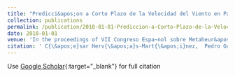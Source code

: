 ```yaml
---
title: "Predicci&apos;on a Corto Plazo de la Velocidad del Viento en Parques E&apos;olicos Mediante Redes Evolutivas de Unidades Producto"
collection: publications
permalink: /publication/2010-01-01-Prediccion-a-Corto-Plazo-de-la-Velocidad-del-Viento-en-Parques-Eolicos-Mediante-Redes-Evolutivas-de-Unidades-Producto
date: 2010-01-01
venue: 'In the proceedings of VII Congreso Espa~nol sobre Metaheur&apos;isticas and Algoritmos Evolutivos y Bioinspirados (MAEB2010)'
citation: ' C{\&apos;e}sar Herv{\&apos;a}s-Mart{\&apos;i}nez,  Pedro Guti{\&apos;e}rrez,  Sancho Salcedo-Sanz,  E. Garc{\&apos;i}a,  A. Figueras,  L. Prieto, &quot;Predicci&amp;apos;on a Corto Plazo de la Velocidad del Viento en Parques E&amp;apos;olicos Mediante Redes Evolutivas de Unidades Producto.&quot; In the proceedings of VII Congreso Espa~nol sobre Metaheur&amp;apos;isticas and Algoritmos Evolutivos y Bioinspirados (MAEB2010), 2010.'
---
```

Use [Google Scholar](https://scholar.google.com/scholar?q=Predicci&#x27;on+a+Corto+Plazo+de+la+Velocidad+del+Viento+en+Parques+E&#x27;olicos+Mediante+Redes+Evolutivas+de+Unidades+Producto){:target="_blank"} for full citation